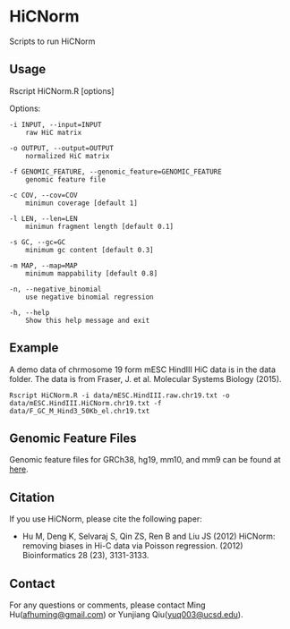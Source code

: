 # HiCNorm
Scripts to run HiCNorm  

## Usage

Rscript HiCNorm.R [options]

Options:
	
	-i INPUT, --input=INPUT
		raw HiC matrix

	-o OUTPUT, --output=OUTPUT
		normalized HiC matrix

	-f GENOMIC_FEATURE, --genomic_feature=GENOMIC_FEATURE
		genomic feature file

	-c COV, --cov=COV
		minimun coverage [default 1]

	-l LEN, --len=LEN
		minimun fragment length [default 0.1]

	-s GC, --gc=GC
		minimum gc content [default 0.3]

	-m MAP, --map=MAP
		minimum mappability [default 0.8]

	-n, --negative_binomial
		use negative binomial regression

	-h, --help
		Show this help message and exit

## Example

A demo data of chrmosome 19 form mESC HindIII HiC data is in the data folder. The data is from Fraser, J. et al. Molecular Systems Biology (2015).

```
Rscript HiCNorm.R -i data/mESC.HindIII.raw.chr19.txt -o data/mESC.HindIII.HiCNorm.chr19.txt -f data/F_GC_M_Hind3_50Kb_el.chr19.txt
```

## Genomic Feature Files
Genomic feature files for GRCh38, hg19, mm10, and mm9 can be found at [here](http://enhancer.sdsc.edu/yunjiang/resources/genomic_features/).

## Citation

If you use HiCNorm, please cite the following paper:

- Hu M, Deng K, Selvaraj S, Qin ZS, Ren B and Liu JS (2012) HiCNorm: removing biases in Hi-C data via Poisson regression. (2012) Bioinformatics 28 (23), 3131-3133.

## Contact

For any questions or comments, please contact Ming Hu(afhuming@gmail.com) or Yunjiang Qiu(yuq003@ucsd.edu).
